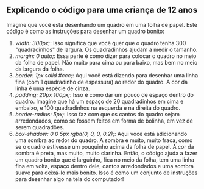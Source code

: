 ## Explicando o código para uma criança de 12 anos
Imagine que você está desenhando um quadro em uma folha de papel. Este código é como as instruções para desenhar um quadro bonito:
1.	*width: 300px;*: Isso significa que você quer que o quadro tenha 300 "quadradinhos" de largura. Os quadradinhos ajudam a medir o tamanho.
2.	*margin: 0 auto;*: Essa parte é como dizer para colocar o quadro no meio da folha de papel. Não muito para cima ou para baixo, mas bem no meio da largura da folha.
3.	*border: 1px solid #ccc;*: Aqui você está dizendo para desenhar uma linha fina (com 1 quadradinho de espessura) ao redor do quadro. A cor da linha é uma espécie de cinza.
4.	*padding: 20px 100px;*: Isso é como dar um pouco de espaço dentro do quadro. Imagine que há um espaço de 20 quadradinhos em cima e embaixo, e 100 quadradinhos na esquerda e na direita do quadro.
5.	*border-radius: 5px;*: Isso faz com que os cantos do quadro sejam arredondados, como se fossem feitos em forma de bolinha, em vez de serem quadradões.
6.	*box-shadow: 0 0 5px rgba(0, 0, 0, 0.2);*: Aqui você está adicionando uma sombra ao redor do quadro. A sombra é muito, muito fraca, como se o quadro estivesse um pouquinho acima da folha de papel. A cor da sombra é preta, mas muito, muito clarinha.
Então, o código ajuda a fazer um quadro bonito que é larguinho, fica no meio da folha, tem uma linha fina em volta, espaço dentro dele, cantos arredondados e uma sombra suave para deixá-lo mais bonito. Isso é como um conjunto de instruções para desenhar algo na tela do computador!